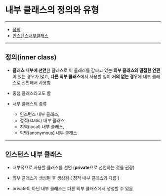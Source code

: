 # 내부 클래스의 정의와 유형

---

- [정의](##정의)
- [인스턴스내부클래스](##인스턴스내부클래스)

---

## 정의(inner class)

- **클래스 내부에 선언**한 클래스로 이 클래스를 감싸고 있는 **외부 클래스와 밀접한 연관**이 있는 경우가 많고, **다른 외부 클래스**에서 사용할 일이 **거의 없는 경우**에 내부 클래스로 선언해서 사용함

- 중첩 클래스라고도 함
- 내부 클래스의 종류
  - 인스턴스 내부 클래스, 
  - 정적(static) 내부 클래스, 
  - 지역(local) 내부 클래스, 
  - 익명(anonymous) 내부 클래스
---
## 인스턴스 내부 클래스

- 내부적으로 사용할 클래스를 선언 (**private**으로 선언하는 것을 권장)

- 외부 클래스가 생성된 후 생성됨 ( 정적 내부 클래스와 다름 )

- private이 아닌 내부 클래스는 다른 외부 클래스에서 생성할 수 있음

```java
```

